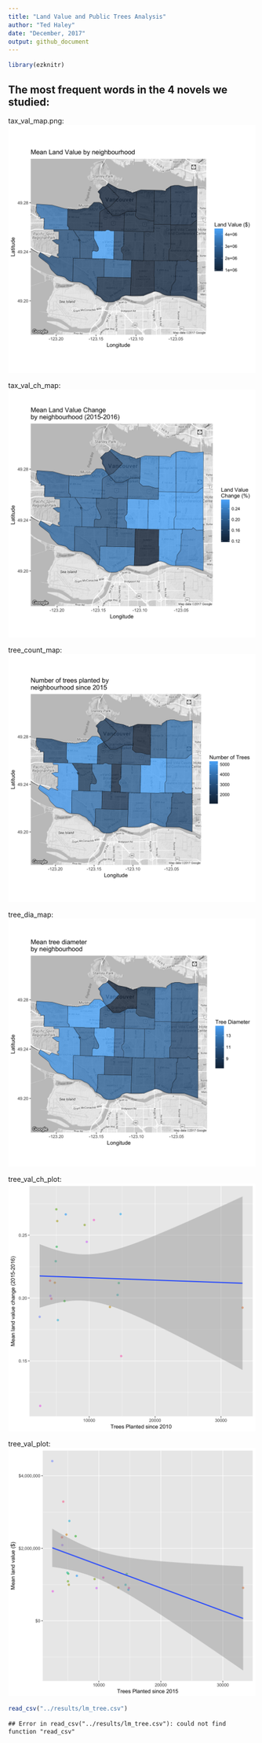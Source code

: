 ```yaml
---
title: "Land Value and Public Trees Analysis"
author: "Ted Haley"
date: "December, 2017"
output: github_document
---
```


```r
library(ezknitr)
```



## The most frequent words in the 4 novels we studied:

tax_val_map.png:
![alt tag](../results/tax_val_map.png)

tax_val_ch_map:
![alt tag](../results/tax_val_ch_map.png)

tree_count_map:
![alt tag](../results/tree_count_map.png)

tree_dia_map:
![alt tag](../results/tree_dia_map.png)

tree_val_ch_plot:
![alt tag](../results/tree_val_ch_plot.png)


tree_val_plot:
![alt tag](../results/tree_val_plot.png)



```r
read_csv("../results/lm_tree.csv")
```

```
## Error in read_csv("../results/lm_tree.csv"): could not find function "read_csv"
```


